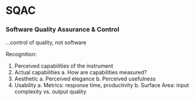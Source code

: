 # SQAC
### Software Quality Assurance & Control

...control of quality, not software


Recognition:
1. Perceived capabilities of the instrument
2. Actual capabilities
  a. How are capabilities measured?
3. Aesthetic
  a. Perceived elegance
  b. Perceived usefulness
4. Usability
  a. Metrics: response time, productivity
  b. Surface Area: input complexity vs. output quality
